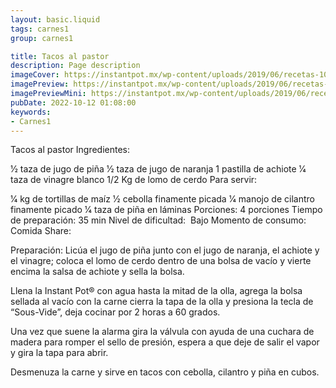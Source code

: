 ```yaml
---
layout: basic.liquid
tags: carnes1
group: carnes1

title: Tacos al pastor
description: Page description
imageCover: https://instantpot.mx/wp-content/uploads/2019/06/recetas-10.jpg
imagePreview: https://instantpot.mx/wp-content/uploads/2019/06/recetas-10.jpg
imagePreviewMini: https://instantpot.mx/wp-content/uploads/2019/06/recetas-10.jpg
pubDate: 2022-10-12 01:08:00
keywords:
- Carnes1
---
```


Tacos al pastor
Ingredientes:

1⁄2 taza de jugo de piña
1⁄2 taza de jugo de naranja
1 pastilla de achiote
1⁄4 taza de vinagre blanco
1/2 Kg de lomo de cerdo
Para servir:

1⁄4 kg de tortillas de maíz
1⁄2 cebolla finamente picada
1⁄4 manojo de cilantro finamente picado 1⁄4 taza de piña en láminas
Porciones:
​4 porciones
Tiempo de preparación:
35 min
Nivel de dificultad: ​
Bajo
Momento de consumo:
Comida
Share:
  
Preparación:
Licúa el jugo de piña junto con el jugo de naranja, el achiote y el vinagre; coloca el lomo de cerdo dentro de una bolsa de vacío y vierte encima la salsa de achiote y sella la bolsa.

Llena la Instant Pot® con agua hasta la mitad de la olla, agrega la bolsa sellada al vacío con la carne cierra la tapa de la olla y presiona la tecla de “Sous-Vide”, deja cocinar por 2 horas a 60 grados.

Una vez que suene la alarma gira la válvula con ayuda de una cuchara de madera para romper el sello de presión, espera a que deje de salir el vapor y gira la tapa para abrir.

Desmenuza la carne y sirve en tacos con cebolla, cilantro y piña en cubos.


